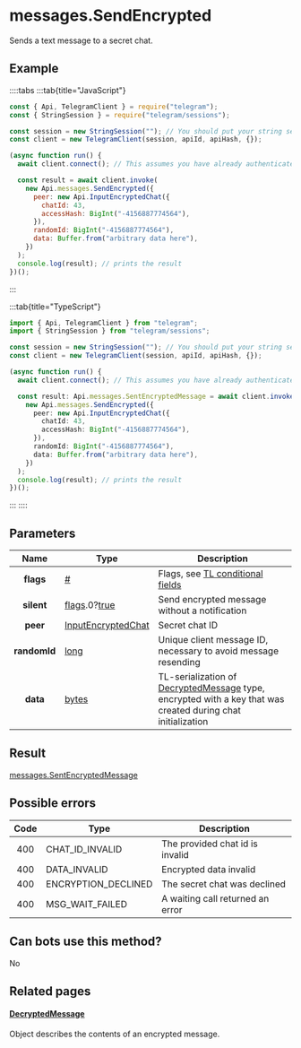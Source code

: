# messages.SendEncrypted

Sends a text message to a secret chat.

## Example

::::tabs
:::tab{title="JavaScript"}

```js
const { Api, TelegramClient } = require("telegram");
const { StringSession } = require("telegram/sessions");

const session = new StringSession(""); // You should put your string session here
const client = new TelegramClient(session, apiId, apiHash, {});

(async function run() {
  await client.connect(); // This assumes you have already authenticated with .start()

  const result = await client.invoke(
    new Api.messages.SendEncrypted({
      peer: new Api.InputEncryptedChat({
        chatId: 43,
        accessHash: BigInt("-4156887774564"),
      }),
      randomId: BigInt("-4156887774564"),
      data: Buffer.from("arbitrary data here"),
    })
  );
  console.log(result); // prints the result
})();
```

:::

:::tab{title="TypeScript"}

```ts
import { Api, TelegramClient } from "telegram";
import { StringSession } from "telegram/sessions";

const session = new StringSession(""); // You should put your string session here
const client = new TelegramClient(session, apiId, apiHash, {});

(async function run() {
  await client.connect(); // This assumes you have already authenticated with .start()

  const result: Api.messages.SentEncryptedMessage = await client.invoke(
    new Api.messages.SendEncrypted({
      peer: new Api.InputEncryptedChat({
        chatId: 43,
        accessHash: BigInt("-4156887774564"),
      }),
      randomId: BigInt("-4156887774564"),
      data: Buffer.from("arbitrary data here"),
    })
  );
  console.log(result); // prints the result
})();
```

:::
::::

## Parameters

|     Name     | Type                                                                                                                              | Description                                                                                                                                                    |
| :----------: | --------------------------------------------------------------------------------------------------------------------------------- | -------------------------------------------------------------------------------------------------------------------------------------------------------------- |
|  **flags**   | [#](https://core.telegram.org/type/%23)                                                                                           | Flags, see [TL conditional fields](https://core.telegram.org/mtproto/TL-combinators#conditional-fields)                                                        |
|  **silent**  | [flags](https://core.telegram.org/mtproto/TL-combinators#conditional-fields).0?[true](https://core.telegram.org/constructor/true) | Send encrypted message without a notification                                                                                                                  |
|   **peer**   | [InputEncryptedChat](https://core.telegram.org/type/InputEncryptedChat)                                                           | Secret chat ID                                                                                                                                                 |
| **randomId** | [long](https://core.telegram.org/type/long)                                                                                       | Unique client message ID, necessary to avoid message resending                                                                                                 |
|   **data**   | [bytes](https://core.telegram.org/type/bytes)                                                                                     | TL-serialization of [DecryptedMessage](https://core.telegram.org/type/DecryptedMessage) type, encrypted with a key that was created during chat initialization |

## Result

[messages.SentEncryptedMessage](https://core.telegram.org/type/messages.SentEncryptedMessage)

## Possible errors

| Code | Type                | Description                      |
| :--: | ------------------- | -------------------------------- |
| 400  | CHAT_ID_INVALID     | The provided chat id is invalid  |
| 400  | DATA_INVALID        | Encrypted data invalid           |
| 400  | ENCRYPTION_DECLINED | The secret chat was declined     |
| 400  | MSG_WAIT_FAILED     | A waiting call returned an error |

## Can bots use this method?

No

## Related pages

#### [DecryptedMessage](https://core.telegram.org/type/DecryptedMessage)

Object describes the contents of an encrypted message.
